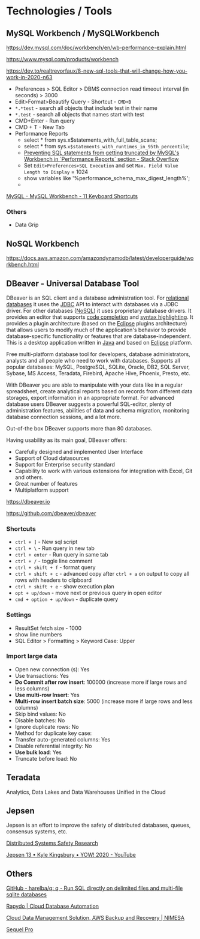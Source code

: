 # Technologies / Tools

## MySQL Workbench / MySQLWorkbench

https://dev.mysql.com/doc/workbench/en/wb-performance-explain.html

https://www.mysql.com/products/workbench

https://dev.to/realtrevorfaux/8-new-sql-tools-that-will-change-how-you-work-in-2020-n63

- Preferences > SQL Editor > DBMS connection read timeout interval (in seconds) > 3000
- Edit>Format>Beautify Query - Shortcut - `CMD+B`
- `*.*test` - search all objects that include test in their name
- `*.test` - search all objects that names start with test
- CMD+Enter - Run query
- CMD + T - New Tab
- Performance Reports
	- select * from sys.x$statements_with_full_table_scans;
	- select * from sys.`x$statements_with_runtimes_in_95th_percentile`;
	- [Preventing SQL statements from getting truncated by MySQL's Workbench in \`Performance Reports\` section - Stack Overflow](https://stackoverflow.com/questions/28778857/preventing-sql-statements-from-getting-truncated-by-mysqls-workbench-in-perfor)
	- Set `Edit>Preferences>SQL Execution` and set `Max. Field Value Length to Display` = 1024
	- show variables like '%performance_schema_max_digest_length%';
	-

[MySQL - MySQL Workbench - 11 Keyboard Shortcuts](http://download.nust.na/pub6/mysql/doc/workbench/en/wb-keys.html)

### Others

- Data Grip

## NoSQL Workbench

https://docs.aws.amazon.com/amazondynamodb/latest/developerguide/workbench.html

## DBeaver - Universal Database Tool

DBeaver is an SQL client and a database administration tool. For [relational databases](https://en.wikipedia.org/wiki/Relational_database) it uses the [JDBC](https://en.wikipedia.org/wiki/JDBC) API to interact with databases via a JDBC driver. For other databases ([NoSQL](https://en.wikipedia.org/wiki/NoSQL)) it uses proprietary database drivers. It provides an editor that supports [code completion](https://en.wikipedia.org/wiki/Autocomplete) and [syntax highlighting](https://en.wikipedia.org/wiki/Syntax_highlighting). It provides a plugin architecture (based on the [Eclipse](https://en.wikipedia.org/wiki/Eclipse_(software)) plugins architecture) that allows users to modify much of the application's behavior to provide database-specific functionality or features that are database-independent. This is a desktop application written in [Java](https://en.wikipedia.org/wiki/Java_platform) and based on [Eclipse](https://en.wikipedia.org/wiki/Eclipse_(software)) platform.

Free multi-platform database tool for developers, database administrators, analysts and all people who need to work with databases. Supports all popular databases: MySQL, PostgreSQL, SQLite, Oracle, DB2, SQL Server, Sybase, MS Access, Teradata, Firebird, Apache Hive, Phoenix, Presto, etc.

With DBeaver you are able to manipulate with your data like in a regular spreadsheet, create analytical reports based on records from different data storages, export information in an appropriate format. For advanced database users DBeaver suggests a powerful SQL-editor, plenty of administration features, abilities of data and schema migration, monitoring database connection sessions, and a lot more.

Out-of-the box DBeaver supports more than 80 databases.

Having usability as its main goal, DBeaver offers:

- Carefully designed and implemented User Interface
- Support of Cloud datasources
- Support for Enterprise security standard
- Capability to work with various extensions for integration with Excel, Git and others.
- Great number of features
- Multiplatform support

https://dbeaver.io

https://github.com/dbeaver/dbeaver

### Shortcuts

- `ctrl + ]` - New sql script
- `ctrl + \` - Run query in new tab
- `ctrl + enter` - Run query in same tab
- `ctrl + /` - toggle line comment
- `ctrl + shift + f` - format query
- `ctrl + shift + c` - advanced copy after `ctrl + a` on output to copy all rows with headers to clipboard
- `ctrl + shift + e` - show execution plan
- `opt + up/down` - move next or previous query in open editor
- `cmd + option + up/down` - duplicate query

### Settings

- ResultSet fetch size - 1000
- show line numbers
- SQL Editor > Formatting > Keyword Case: Upper

### Import large data

- Open new connection (s): Yes
- Use transactions: Yes
- **Do Commit after row insert**: 100000 (increase more if large rows and less columns)
- **Use multi-row Insert**: Yes
- **Multi-row insert batch size**: 5000 (increase more if large rows and less columns)
- Skip bind values: No
- Disable batches: No
- Ignore duplicate rows: No
- Method for duplicate key case:
- Transfer auto-generated columns: Yes
- Disable referential integrity: No
- **Use bulk load**: Yes
- Truncate before load: No

## Teradata

Analytics, Data Lakes and Data Warehouses Unified in the Cloud

## Jepsen

Jepsen is an effort to improve the safety of distributed databases, queues, consensus systems, etc.

[Distributed Systems Safety Research](https://jepsen.io/)

[Jepsen 13 • Kyle Kingsbury • YOW! 2020 - YouTube](https://www.youtube.com/watch?v=_TD31etxb_w)

## Others

[GitHub - harelba/q: q - Run SQL directly on delimited files and multi-file sqlite databases](https://github.com/harelba/q)

[Rapydo | Cloud Database Automation](https://www.rapydo.io/)

[Cloud Data Management Solution, AWS Backup and Recovery | NIMESA](https://nimesa.io/)

[Sequel Pro](https://sequelpro.com/)
